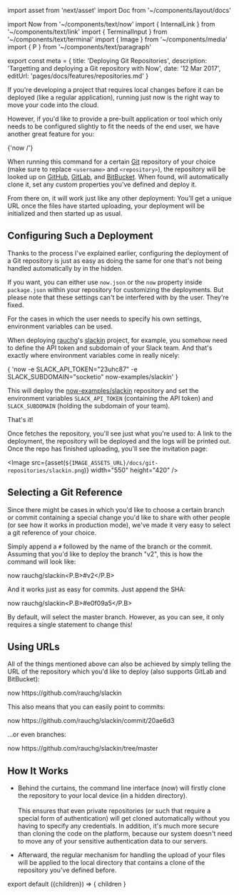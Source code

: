import asset from 'next/asset'
import Doc from '~/components/layout/docs'

import Now from '~/components/text/now'
import { InternalLink } from '~/components/text/link'
import { TerminalInput } from '~/components/text/terminal'
import { Image } from '~/components/media'
import { P } from '~/components/text/paragraph'

export const meta = {
  title: 'Deploying Git Repositories',
  description: 'Targetting and deploying a Git repository with Now',
  date: '12 Mar 2017',
  editUrl: 'pages/docs/features/repositories.md'
}

If you're developing a project that requires local changes before it can be deployed (like a regular application), running just now is the right way to move your code into the cloud.

However, if you'd like to provide a pre-built application or tool which only needs to be configured slightly to fit the needs of the end user, we have another great feature for you:

<TerminalInput>{'now <username>/<repository>'}</TerminalInput>

When running this command for a certain [Git](https://git-scm.com/) repository of your choice (make sure to replace `<username>` and `<repository>`), the repository will be looked up on [GitHub](https://github.com/), [GitLab](https://about.gitlab.com/), and [BitBucket](https://bitbucket.org/). When found, <Now color="#000" /> will automatically clone it, set any custom properties you've defined and deploy it.

From there on, it will work just like any other deployment: You'll get a unique URL once the files have started uploading, your deployment will be initialized and then started up as usual.

## Configuring Such a Deployment

Thanks to the process I've explained earlier, configuring the deployment of a Git repository is just as easy as doing the same for one that's not being handled automatically by <Now color="#000" /> in the hidden.

If you want, you can either use `now.json` or the `now` property inside `package.json` within your repository for customizing the deployments. But please note that these settings can't be interfered with by the user. They're fixed.

For the cases in which the user needs to specify his own settings, <InternalLink href="/docs/features/env-and-secrets">environment variables</InternalLink> can be used.

When deploying [rauchg](https://twitter.com/rauchg)'s [slackin](https://github.com/now-examples/slackin) project, for example, you somehow need to define the API token and subdomain of your Slack team. And that's exactly where <InternalLink href="/docs/features/env-and-secrets">environment variables</InternalLink> come in really nicely:

<TerminalInput>
  {
    'now -e SLACK_API_TOKEN="23uhc87" -e SLACK_SUBDOMAIN="socketio" now-examples/slackin'
  }
</TerminalInput>

This will deploy the [now-examples/slackin](https://github.com/now-examples/slackin) repository and set the environment variables `SLACK_API_TOKEN` (containing the API token) and `SLACK_SUBDOMAIN` (holding the subdomain of your team).

That's it!

Once <Now color="#000" /> fetches the repository, you'll see just what you're used to: A link to the deployment, the repository will be deployed and the logs will be printed out. Once the repo has finished uploading, you'll see the invitation page:

<Image
  src={asset(`${IMAGE_ASSETS_URL}/docs/git-repositories/slackin.png`)}
  width="550"
  height="420"
/>

## Selecting a Git Reference

Since there might be cases in which you'd like to choose a certain branch or commit containing a special change you'd like to share with other people (or see how it works in production mode), we've made it very easy to select a git reference of your choice.

Simply append a `#` followed by the name of the branch or the commit. Assuming that you'd like to deploy the branch "v2", this is how the command will look like:

<TerminalInput>now rauchg/slackin<P.B>#v2</P.B></TerminalInput>

And it works just as easy for commits. Just append the SHA:

<TerminalInput>now rauchg/slackin<P.B>#e0f09a5</P.B></TerminalInput>

By default, <Now color="#000" /> will select the master branch. However, as you can see, it only requires a single statement to change this!

## Using URLs

All of the things mentioned above can also be achieved by simply telling <Now color="#000" /> the URL of the repository which you'd like to deploy (also supports GitLab and BitBucket):

<TerminalInput>
  now <P.B>https://github.com/rauchg/slackin</P.B>
</TerminalInput>

This also means that you can easily point to commits:

<TerminalInput>
  now <P.B>https://github.com/rauchg/slackin/commit/20ae6d3</P.B>
</TerminalInput>

...or even branches:

<TerminalInput>
  now <P.B>https://github.com/rauchg/slackin/tree/master</P.B>
</TerminalInput>

## How It Works

* Behind the curtains, the command line interface (now) will firstly clone the repository to your local device (in a hidden directory).<br/><br/>
This ensures that even private repositories (or such that require a special form of authentication) will get cloned automatically without you having to specify any credentials. In addition, it's much more secure than cloning the code on the platform, because our system doesn't need to move any of your sensitive authentication data to our servers.

* Afterward, the regular mechanism for handling the upload of your files will be applied to the local directory that contains a clone of the repository you've defined before.

export default ({children}) => <Doc meta={meta}>{ children }</Doc>
